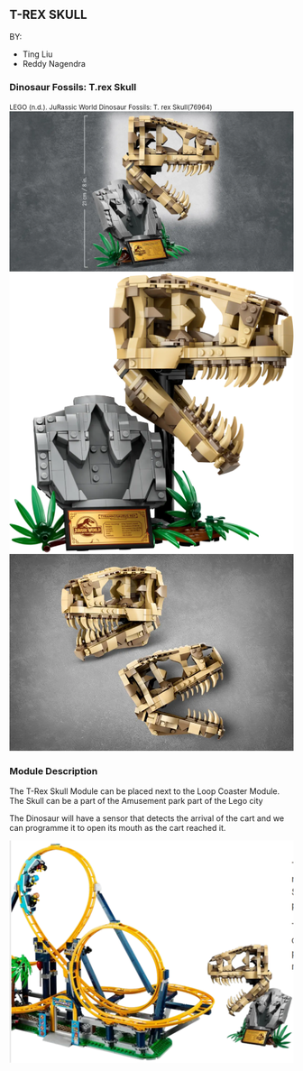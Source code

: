 ## T-REX SKULL
BY:
- Ting Liu
- Reddy Nagendra

### Dinosaur Fossils: T.rex Skull
<small>LEGO  (n.d.). JuRassic World Dinosaur Fossils: T. rex Skull(76964)</small>
![DF](images/Dinosaur-Fossils.png)
![DF2](images/Dinosaur-Fossils-2.png)
![DF3](images/Dinosaur-Fossils-3.png)

### Module Description
The T-Rex Skull Module can be placed 
next to the Loop Coaster Module. The 
Skull can be a part of the Amusement park 
part of the Lego city

The Dinosaur will have a sensor that 
detects the arrival of the cart and we can 
programme it to open its mouth as the cart 
reached it.

![Rolling Coaster](images/Rolling-Coaster.png)

